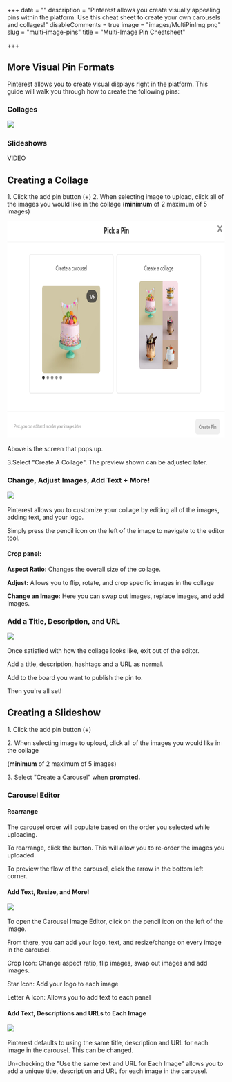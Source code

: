 +++
date = ""
description = "Pinterest allows you create visually appealing pins within the platform. Use this cheat sheet to create your own carousels and collages!"
disableComments = true
image = "images/MultiPinImg.png"
slug = "multi-image-pins"
title = "Multi-Image Pin Cheatsheet"

+++
## More Visual Pin Formats

Pinterest allows you to create visual displays right in the platform. This guide will walk you through how to create the following pins:

### Collages

![](/uploads/dbdb072eae17e0473bd3d9b7b26fec6b.jpg)

### Slideshows

VIDEO

## Creating a Collage

1\. Click the add pin button (+)
2\. When selecting image to upload, click all of the images you would like in the collage
(**minimum** of 2 maximum of 5 images)

<img src="https://raw.githubusercontent.com/foofeh/hugo-theme-massively/master/exampleSite/static/uploads/collage.PNG" style="width:8000px;height:500px;">

Above is the screen that pops up. 

3\.Select "Create A Collage". The preview shown can be adjusted later.

### Change, Adjust Images, Add Text + More!

![](/uploads/Finalin.PNG)

Pinterest allows you to customize your collage by editing all of the images, adding text, and your logo.

Simply press the pencil icon on the left of the image to navigate to the editor tool.

#### **Crop panel:**

**Aspect Ratio:** Changes the overall size of the collage.

**Adjust:** Allows you to flip, rotate, and crop specific images in the collage

**Change an Image:** Here you can swap out images, replace images, and add images.

### Add a Title, Description, and URL

![](/uploads/collage.png?v=4&s=200)

Once satisfied with how the collage looks like, exit out of the editor.

Add a title, description, hashtags and a URL as normal.

Add to the board you want to publish the pin to.

Then you're all set!

## Creating a Slideshow

1\. Click the add pin button (+)

2\. When selecting image to upload, click all of the images you would like in the collage

(**minimum** of 2 maximum of 5 images)

3\. Select "Create a Carousel" when **prompted.**

### Carousel Editor

#### Rearrange

The carousel order will populate based on the order you selected while uploading.

To rearrange, click the button. This will allow you to re-order the images you uploaded.

To preview the flow of the carousel, click the arrow in the bottom left corner.

#### Add Text, Resize, and More!

![](/uploads/resize.PNG)

To open the Carousel Image Editor, click on the pencil icon on the left of the image.

From there, you can add your logo, text, and resize/change on every image in the carousel.

Crop Icon: Change aspect ratio, flip images, swap out images and add images.

Star Icon: Add your logo to each image

Letter A Icon: Allows you to add text to each panel

#### ​Add Text, Descriptions and URLs to Each Image

![](/uploads/sametext.PNG)

Pinterest defaults to using the same title, description and URL for each image in the carousel. This can be changed.

Un-checking the "Use the same text and URL for Each Image" allows you to add a unique title, description and URL for each image in the carousel.
